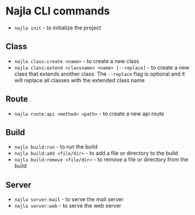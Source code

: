 # Najla CLI commands
- `najla init` - to initialize the project
## Class
- `najla class:create <name>` - to create a new class
- `najla class:extend <classname> <name> [--replace]` - to create a new class that extends another class. The `--replace` flag is optional and it will replace all classes with the extended class name
## Route
- `najla route:api <method> <path>` - to create a new api route
## Build
- `najla build:run` - to run the build
- `najla build:add <file/dir>` - to add a file or directory to the build
- `najla build:remove <file/dir>` - to remove a file or directory from the build
## Server
- `najla server:mail` - to serve the mail server
- `najla server:web` - to serve the web server